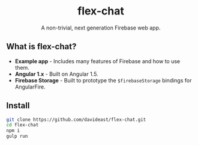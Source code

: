 <p align="center">
  <h1 align="center">flex-chat</h1>
  <p align="center">A non-trivial, next generation Firebase web app.</p>
</p>

## What is flex-chat?

- **Example app** - Includes many features of Firebase and how to use them.
- **Angular 1.x** - Built on Angular 1.5.
- **Firebase Storage** - Built to prototype the `$firebaseStorage` bindings for AngularFire.

## Install

```bash
git clone https://github.com/davideast/flex-chat.git
cd flex-chat
npm i
gulp run
```
